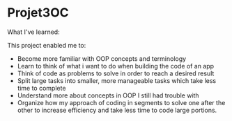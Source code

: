 # Projet3OC

What I've learned: 

This project enabled me to:  
- Become more familiar with OOP concepts and terminology
- Learn to think of what i want to do when building the code of an app
- Think of code as problems to solve in order to reach a desired result
- Split large tasks into smaller, more manageable tasks which take less time to complete 
- Understand more about concepts in OOP I still had trouble with
- Organize how my approach of coding in segments to solve one after the other to increase efficiency and take less time to code large portions.
